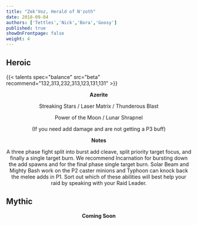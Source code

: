 ```yaml
---
title: "Zek'Voz, Herald of N'zoth"
date: 2018-09-04
authors: ['Tettles','Nick','Bora','Goosy']
published: true
showOnFrontpage: false
weight: 4
---
```


## Heroic
{{< talents spec="balance" src="beta" recommend="132,313,232,313,123,131,131" >}}

<center>
<b>Azerite</b>
  
Streaking Stars / Laser Matrix / Thunderous Blast

Power of the Moon / Lunar Shrapnel

(If you need add damage and are not getting a P3 buff)

<b>Notes</b>

A three phase fight split into burst add cleave, split priority target focus, and finally a single target burn. 
We recommend Incarnation for bursting down the add spawns and for the final phase single target burn. 
Solar Beam and Mighty Bash work on the P2 caster minions and Typhoon can knock back the melee adds in P1. 
Sort out which of these abilities will best help your raid by speaking with your Raid Leader.

</center>


## Mythic

<center>
  <b>Coming Soon</b>
</center>
 
